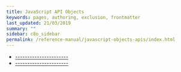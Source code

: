 ```yaml
---
title: JavaScript API Objects
keywords: pages, authoring, exclusion, frontmatter
last_updated: 21/03/2019
summary: ""
sidebar: c8o_sidebar
permalink: /reference-manual/javascript-objects-apis/index.html
---
```

* [----------------------]()
* [----------------------]()